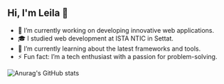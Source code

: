 ## Hi, I'm Leila 👋



- 🔭  I’m currently working on developing innovative web applications.
- 🎓 I studied web development at ISTA NTIC in Settat.
- 🌱 I’m currently learning about the latest frameworks and tools.
- ⚡ Fun fact: I’m a tech enthusiast with a passion for problem-solving.

  
![Anurag's GitHub stats](https://github-readme-stats.vercel.app/api?username=ayla61&theme=radical&show_icons=true)
